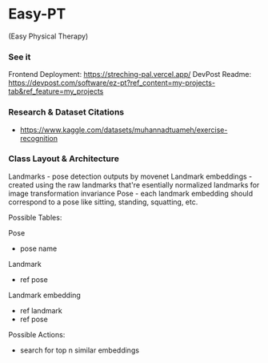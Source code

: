 # Easy-PT
(Easy Physical Therapy)

### See it
Frontend Deployment: https://streching-pal.vercel.app/
DevPost Readme: https://devpost.com/software/ez-pt?ref_content=my-projects-tab&ref_feature=my_projects 

### Research & Dataset Citations

- https://www.kaggle.com/datasets/muhannadtuameh/exercise-recognition


### Class Layout & Architecture

Landmarks - pose detection outputs by movenet
Landmark embeddings - created using the raw landmarks that're esentially normalized landmarks for image transformation invariance
Pose - each landmark embedding should correspond to a pose like sitting, standing, squatting, etc.

Possible Tables:

Pose
- pose name

Landmark
- ref pose

Landmark embedding
- ref landmark
- ref pose

Possible Actions:

- search for top n similar embeddings

